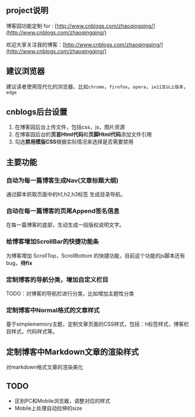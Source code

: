 ## project说明
博客园功能定制 for : [http://www.cnblogs.com/zhaoqingqing/](http://www.cnblogs.com/zhaoqingqing/)


欢迎大家关注我的博客：[http://www.cnblogs.com/zhaoqingqing/](http://www.cnblogs.com/zhaoqingqing/)

## 建议浏览器
建议读者使用现代化的浏览器，比如`chrome`，`firefox`，`opera`，`ie11及以上版本`，`edge`

## cnblogs后台设置
1. 在博客园后台上传文件，包括css，js，图片资源
2. 在博客园后台的**页首Html代码**和**页脚Html代码**添加文件引用
3. 勾选**禁用模版CSS**根据实际情况来选择是否需要禁用

## 主要功能

### 自动为每一篇博客生成Nav(文章标题大纲)
通过脚本抓取页面中的h1,h2,h3标签 生成目录导航。

### 自动在每一篇博客的页尾Append签名信息
在每一篇博客的底部，生动生成一段版权说明文字。

### 给博客增加ScrollBar的快捷功能条
为博客增加 ScrollTop，ScrollBottom 的快捷功能，目前这个功能的js脚本还有bug，**待fix**

### 定制博客的导航分类，增加自定义栏目
TODO：对博客的导航栏进行分类，比如增加主题性分类

### 定制博客中Normal格式的文章样式
基于simplememory主题，定制文章页面的CSS样式，包括：h标签样式，博客栏目样式，代码样式等。

## 定制博客中Markdown文章的渲染样式
对markdown格式文章的渲染美化


## TODO

- 区别PC和Mobile浏览器，调整对应的样式
- Mobile上处理自动拉伸的size